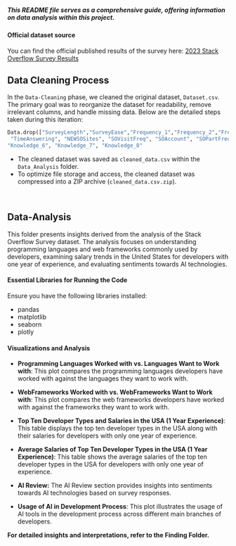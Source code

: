 ##### This README file serves as a comprehensive guide, offering information on data analysis within this project.
  
#### Official dataset source
You can find the official published results of the survey here: [2023 Stack Overflow Survey Results](https://survey.stackoverflow.co/)

## Data Cleaning Process
In the `Data-Cleaning` phase, we cleaned the original dataset, `Dataset.csv`. The primary goal was to reorganize the dataset for readability, remove irrelevant columns, and handle missing data. Below are the detailed steps taken during this iteration:
```python
Data.drop(["SurveyLength","SurveyEase","Frequency_1","Frequency_2","Frequency_3", "TimeSearching",
 "TimeAnswering", "NEWSOSites", "SOVisitFreq", "SOAccount", "SOPartFreq", "SOComm", "SOAI","TBranch","Knowledge_1","Knowledge_2", "Knowledge_3", "Knowledge_4", "Knowledge_5",
"Knowledge_6", "Knowledge_7", "Knowledge_8"
```

- The cleaned dataset was saved as `cleaned_data.csv` within the `Data_Analysis` folder.
- To optimize file storage and access, the cleaned dataset was compressed into a ZIP archive (`cleaned_data.csv.zip`).

<br />

## Data-Analysis

This folder presents insights derived from the analysis of the Stack Overflow Survey dataset. The analysis focuses on understanding programming languages and web frameworks commonly used by developers, examining salary trends in the United States for developers with one year of experience, and evaluating sentiments towards AI technologies.

#### Essential Libraries for Running the Code

Ensure you have the following libraries installed:

- pandas
- matplotlib
- seaborn
- plotly

#### Visualizations and Analysis

- **Programming Languages Worked with vs. Languages Want to Work with**: This plot compares the programming languages developers have worked with against the languages they want to work with.

- **WebFrameworks Worked with vs. WebFrameworks Want to Work with**: This plot compares the web frameworks developers have worked with against the frameworks they want to work with.

- **Top Ten Developer Types and Salaries in the USA (1 Year Experience)**: This table displays the top ten developer types in the USA along with their salaries for developers with only one year of experience.

- **Average Salaries of Top Ten Developer Types in the USA (1 Year Experience)**: This table shows the average salaries of the top ten developer types in the USA for developers with only one year of experience.

- **AI Review:** The AI Review section provides insights into sentiments towards AI technologies based on survey responses.
  
- **Usage of AI in Development Process**: This plot illustrates the usage of AI tools in the development process across different main branches of developers.


**For detailed insights and interpretations, refer to the Finding Folder.**


